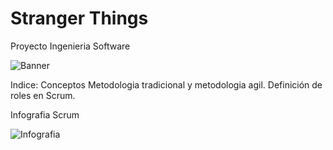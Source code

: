 # Stranger Things
 Proyecto Ingenieria Software
 
![Banner](https://user-images.githubusercontent.com/114180359/191836817-aef0f007-4788-407a-ae66-effbff3e0479.jpg)

Indice:
Conceptos Metodologia tradicional y metodologia agil.
Definición de roles en Scrum.

Infografia Scrum

![Infografia](https://user-images.githubusercontent.com/114180359/191839302-145902e9-fc3a-4ab7-b143-146ff30cdea9.JPG)
